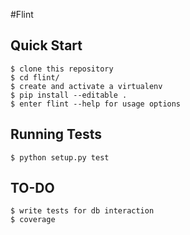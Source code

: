 #Flint

Quick Start
------------
    $ clone this repository
    $ cd flint/
    $ create and activate a virtualenv
    $ pip install --editable .
    $ enter flint --help for usage options


Running Tests
------------
	$ python setup.py test


TO-DO
------------
	$ write tests for db interaction
	$ coverage